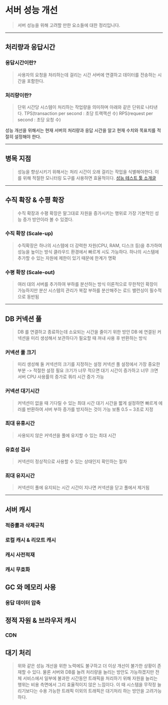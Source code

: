 # 서버 성능 개선
> 서버 성능을 위해 고려할 만한 요소들에 대한 정리입니다.

---
## 처리량과 응답시간

### 응답시간이란?
> 사용자의 요청을 처리하는데 걸리는 시간
> 서버에 연결하고 데이터를 전송하는 시간을 포함한다.

### 처리량이란?
> 단위 시간당 시스템이 처리하는 작업량을 의미하며 아래와 같은 단위로 나타낸다.
> TPS(transaction per second : 초당 트랙잭션 수)
> RPS(request per second : 초당 요청 수)

성능 개선을 위해서는 현재 서버의 처리량과 응답 시간을 알고 현재 수치와 목표치를 적절히 설정해야 한다.

---
## 병목 지점
> 성능을 향상시키기 위해서는 처리 시간이 오래 걸리는 작업을 식별해야한다.
> 이를 위해 적절한 모니터링 도구를 사용하면 효율적이다.
> [성능 테스트 툴 소개글](https://velog.io/@dongvelop/%EC%84%B1%EB%8A%A5%ED%85%8C%EC%8A%A4%ED%8A%B8-%ED%88%B4-%EC%86%8C%EA%B0%9C)
---
## 수직 확장 & 수평 확장
> 수직 확장과 수평 확장은 말그대로 자원을 증가시키는 행위로 가장 기본적인 성능 증가 방안이라 볼 수 있겠다.

### 수직 확장 (Scale-up)
> 수직확장은 하나의 시스템에 더 강력한 자원(CPU, RAM, 디스크 등)을 추가하여 성능을 높이는 방식
> 클라우드 환경에서 빠르게 시도 가능하다.
> 하나의 시스템에 추가할 수 있는 자원에 제한이 있기 때문에 한계가 명확

### 수평 확장 (Scale-out)
> 여러 대의 서버를 추가하여 부하를 분산하는 방식
> 이론적으로 무한적인 확장이 가능하지만 분산 시스템의 관리가 복잡
> 부하를 분산해주는 로드 밸런싱이 필수적으로 동반됨

---
## DB 커넥션 풀
> DB 를 연결하고 종료하는데 소요되는 시간을 줄이기 위한 방안
> DB 에 연결된 커넥션을 미리 생성해서 보관하다가 필요할 때 꺼내 사용 후 반환하는 방식

### 커넥션 풀 크기
> 미리 생성해 둘 커넥션의 크기를 지정하는 설정
> 커넥션 풀 설정에서 가장 중요한 부분 -> 적절한 설정 필요
> 크기가 너무 적으면 대기 시간이 증가하고 너무 크면 서버 CPU 사용률의 증가로 쿼리 시간 증가 가능

### 커넥션 대기시간
> 커넥션이 없을 때 기다릴 수 있는 최대 시간
> 대기 시간을 짧게 설정하면 빠르게 에러를 반환하여 서버 부하 증가를 방지하는 것이 가능
> 보통 0.5 ~ 3초로 지정

### 최대 유휴시간
> 사용되지 않은 커넥션을 풀에 유지할 수 있는 최대 시간

### 유효성 검사
> 커넥션이 정상적으로 사용할 수 있는 상태인지 확인하는 절차

### 최대 유지시간
> 커넥션이 풀에 유지되는 시간
> 시간이 지나면 커넥션을 닫고 풀에서 제거됨

---

## 서버 캐시

### 적중률과 삭제규칙

### 로컬 캐시 & 리모트 캐시

### 캐시 사전적재

### 캐시 무효화

## GC 와 메모리 사용

### 응답 데이터 압축

## 정적 자원 & 브라우저 캐시

### CDN

## 대기 처리
> 위와 같은 성능 개선을 위한 노력에도 불구하고 더 이상 개선이 불가한 상황이 존재할 수 있다.
> 물론 서버와 DB를 늘려 처리량을 늘리는 방안도 가능하겠지만 전체 서비스에서 일부에 불과한 
> 시간동안 트래픽을 처리하기 위해 자원을 늘리는 행위는 비용 측면에서 그리 효율적이지 않은 느낌이다.
> 이 때 시스템을 무작정 늘리기보다는 수용 가능한 트래픽 이외의 트래픽은 대기처리 하는 방안을 고려가능하다.

